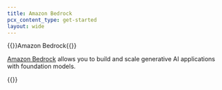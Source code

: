 ```yaml
---
title: Amazon Bedrock
pcx_content_type: get-started
layout: wide
---
```


{{<heading-pill style="beta">}}Amazon Bedrock{{</heading-pill>}}

[Amazon Bedrock](https://aws.amazon.com/bedrock/) allows you to build and scale generative AI applications with foundation models.

{{<render file="_bedrock.md">}}